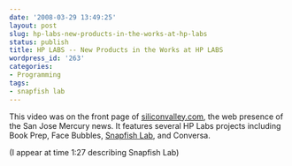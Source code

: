 ```yaml
---
date: '2008-03-29 13:49:25'
layout: post
slug: hp-labs-new-products-in-the-works-at-hp-labs
status: publish
title: HP LABS -- New Products in the Works at HP LABS
wordpress_id: '263'
categories:
- Programming
tags:
- snapfish lab
---
```


This video was on the front page of [siliconvalley.com](http://www.siliconvalley.com/), the web presence of the San Jose Mercury news.  It features several HP Labs projects including Book Prep, Face Bubbles, [Snapfish Lab](http://www.snapfishlab.com), and Conversa.


(I appear at time 1:27 describing Snapfish Lab)


